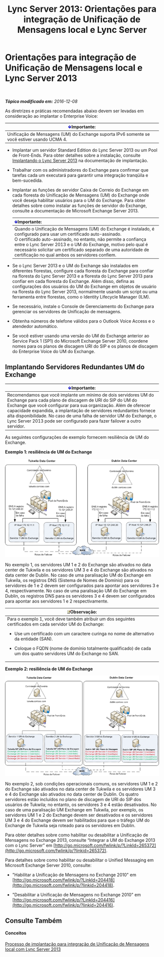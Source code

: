 ﻿---
title: 'Lync Server 2013: Orientações para integração de Unificação de Mensagens local e Lync Server'
TOCTitle: Orientações para integração de Unificação de Mensagens local e Lync Server
ms:assetid: 829ac017-6907-40f9-be22-787a28eae0ac
ms:mtpsurl: https://technet.microsoft.com/pt-br/library/Gg398656(v=OCS.15)
ms:contentKeyID: 49307303
ms.date: 12/10/2016
mtps_version: v=OCS.15
ms.translationtype: HT
---

# Orientações para integração de Unificação de Mensagens local e Lync Server 2013

 

_**Tópico modificado em:** 2016-12-08_

As diretrizes e práticas recomendadas abaixo devem ser levadas em consideração ao implantar o Enterprise Voice:

<table>
<thead>
<tr class="header">
<th><img src="images/Gg425939.important(OCS.15).gif" title="important" alt="important" />Importante:</th>
</tr>
</thead>
<tbody>
<tr class="odd">
<td>Unificação de Mensagens (UM) do Exchange suporta IPv6 somente se você estiver usando UCMA 4.</td>
</tr>
</tbody>
</table>


  - Implantar um servidor Standard Edition do Lync Server 2013 ou um Pool de Front-Ends. Para obter detalhes sobre a instalação, consulte [Implantando o Lync Server 2013](lync-server-2013-deploying-lync-server.md) na documentação de implantação.

  - Trabalhar com os administradores do Exchange para confirmar que tarefas cada um executará para garantir uma integração tranqüila e bem-sucedida.

  - Implantar as funções de servidor Caixa de Correio do Exchange em cada floresta do Unificação de Mensagens (UM) do Exchange onde você deseja habilitar usuários para o UM do Exchange. Para obter detalhes sobre como instalar as funções de servidor do Exchange, consulte a documentação de Microsoft Exchange Server 2013.
    
    <table>
    <thead>
    <tr class="header">
    <th><img src="images/Gg425939.important(OCS.15).gif" title="important" alt="important" />Importante:</th>
    </tr>
    </thead>
    <tbody>
    <tr class="odd">
    <td>Quando o Unificação de Mensagens (UM) do Exchange é instalado, é configurado para usar um certificado auto-assinado.<br />
    O certificado auto-assinado, no entanto, não permite a confiança entre o Lync Server 2013 e o UM do Exchange, motivo pelo qual é necessário solicitar um certificado separado de uma autoridade de certificação no qual ambos os servidores confiem.</td>
    </tr>
    </tbody>
    </table>


  - Se o Lync Server 2013 e o UM do Exchange são instalados em diferentes florestas, configure cada floresta do Exchange para confiar na floresta do Lync Server 2013 e a floresta do Lync Server 2013 para confiar em cada floresta do Exchange. Além disso, defina as configurações dos usuários do UM do Exchange em objetos de usuário na floresta do Lync Server 2013, normalmente usando um script ou uma ferramenta entre florestas, como o Identity Lifecycle Manager (ILM).

  - Se necessário, instale o Console de Gerenciamento do Exchange para gerenciar os servidores de Unificação de mensagens.

  - Obtenha números de telefone válidos para o Outlook Voice Access e o atendedor automático.

  - Se você estiver usando uma versão do UM do Exchange anterior ao Service Pack 1 (SP1) do Microsoft Exchange Server 2010, coordene nomes para os planos de discagem URI do SIP e os planos de discagem do Enterprise Voice do UM do Exchange.

## Implantando Servidores Redundantes UM do Exchange

<table>
<thead>
<tr class="header">
<th><img src="images/Gg425939.important(OCS.15).gif" title="important" alt="important" />Importante:</th>
</tr>
</thead>
<tbody>
<tr class="odd">
<td>Recomendamos que você implante um mínimo de dois servidores UM do Exchange para cada plano de discagem de URI do SIP do UM do Exchange que você configurar para sua organização. Além de oferecer capacidade expandida, a implantação de servidores redundantes fornece alta disponibilidade. No caso de uma falha de servidor UM do Exchange, o Lync Server 2013 pode ser configurado para fazer failover a outro servidor.</td>
</tr>
</tbody>
</table>


As seguintes configurações de exemplo fornecem resiliência de UM do Exchange.

**Exemplo 1: resiliência de UM do Exchange**

![Exchange UM Exemplo 1](images/Gg398656.3644b847-0847-4550-a989-e3fc51de5c4b(OCS.15).jpg "Exchange UM Exemplo 1")

No exemplo 1, os servidores UM 1 e 2 do Exchange são ativados no data center de Tukwila e os servidores UM 3 e 4 do Exchange são ativados no data center de Dublin. No caso de uma paralisação UM do Exchange em Tukwila, os registros DNS (Sistema de Nomes de Domínio) para os servidores de 1 e 2 devem ser configurados para apontar aos servidores 3 e 4, respectivamente. No caso de uma paralisação UM do Exchange em Dublin, os registros DNS para os servidores 3 e 4 devem ser configurados para apontar aos servidores 1 e 2 respectivamente.

<table>
<colgroup>
<col style="width: 100%" />
</colgroup>
<thead>
<tr class="header">
<th><img src="images/Gg425756.note(OCS.15).gif" title="note" alt="note" />Observação:</th>
</tr>
</thead>
<tbody>
<tr class="odd">
<td>Para o exemplo 1, você deve também atribuir um dos seguintes certificados em cada servidor UM do Exchange:
<ul>
<li><p>Use um certificado com um caractere curinga no nome de alternativo da entidade (SAN).</p></li>
<li><p>Coloque o FQDN (nome de domínio totalmente qualificado) de cada um dos quatro servidores UM do Exchange no SAN.</p></li>
</ul></td>
</tr>
</tbody>
</table>


**Exemplo 2: resiliência de UM do Exchange**

![Exchange UM Exemplo 2](images/Gg398656.15754273-306e-448d-b258-84bc2936a2e8(OCS.15).jpg "Exchange UM Exemplo 2")

No exemplo 2, sob condições operacionais comuns, os servidores UM 1 e 2 do Exchange são ativados no data center de Tukwila e os servidores UM 3 e 4 do Exchange são ativados no data center de Dublin. Os quatro servidores estão incluídos no plano de discagem de URI do SIP dos usuários de Tukwila; no entanto, os servidores 3 e 4 estão desativados. No caso de uma paralisação UM Exchange em Tukwila, por exemplo, os servidores UM 1 e 2 do Exchange devem ser desativados e os servidores UM 3 e 4 do Exchange devem ser habilitados para que o tráfego UM do Exchange de Tukwila seja roteado para os servidores em Dublin.

Para obter detalhes sobre como habilitar ou desabilitar a Unificação de Mensagens no Exchange 2013, consulte “Integrar a UM do Exchange 2013 com o Lync Server” em [http://go.microsoft.com/fwlink/p/?LinkId=265372](http://go.microsoft.com/fwlink/p/?linkid=265372).

Para detalhes sobre como habilitar ou desabilitar o Unified Messaging em Microsoft Exchange Server 2010, consulte:

  - "Habilitar a Unificação de Mensagens no Exchange 2010" em [http://go.microsoft.com/fwlink/p/?LinkId=204418](http://go.microsoft.com/fwlink/p/?linkid=204418).

  - "Desabilitar a Unificação de Mensagens no Exchange 2010" em [http://go.microsoft.com/fwlink/p/?LinkId=204416](http://go.microsoft.com/fwlink/p/?linkid=204416).

## Consulte Também

#### Conceitos

[Processo de implantação para integração de Unificação de Mensagens local com Lync Server 2013](lync-server-2013-deployment-process-for-integrating-on-premises-unified-messaging.md)

